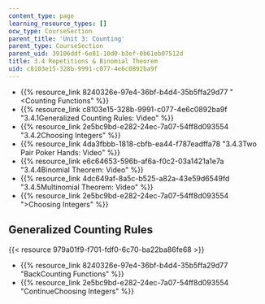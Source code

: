 ```yaml
---
content_type: page
learning_resource_types: []
ocw_type: CourseSection
parent_title: 'Unit 3: Counting'
parent_type: CourseSection
parent_uid: 39106ddf-6e81-10d0-b3ef-0b61eb07512d
title: 3.4 Repetitions & Binomial Theorem
uid: c8103e15-328b-9991-c077-4e6c0892ba9f
---
```


*   {{% resource_link 8240326e-97e4-36bf-b4d4-35b5ffa29d77 "\<Counting Functions" %}}
*   {{% resource_link c8103e15-328b-9991-c077-4e6c0892ba9f "3.4.1Generalized Counting Rules: Video" %}}
*   {{% resource_link 2e5bc9bd-e282-24ec-7a07-54ff8d093554 "3.4.2Choosing Integers" %}}
*   {{% resource_link 4da3fbbb-1818-cbfb-ea44-f787eadffa78 "3.4.3Two Pair Poker Hands: Video" %}}
*   {{% resource_link e6c64653-596b-af6a-f0c2-03a1421a1e7a "3.4.4Binomial Theorem: Video" %}}
*   {{% resource_link 4dc649af-8a5c-b525-a82a-43e59d6549fd "3.4.5Multinomial Theorem: Video" %}}
*   {{% resource_link 2e5bc9bd-e282-24ec-7a07-54ff8d093554 "\>Choosing Integers" %}}

Generalized Counting Rules
--------------------------

{{< resource 979a01f9-f701-fdf0-6c70-ba22ba86fe68 >}}

*   {{% resource_link 8240326e-97e4-36bf-b4d4-35b5ffa29d77 "BackCounting Functions" %}}
*   {{% resource_link 2e5bc9bd-e282-24ec-7a07-54ff8d093554 "ContinueChoosing Integers" %}}